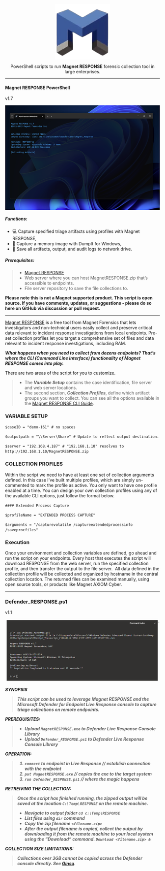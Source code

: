 <div align="center">
 <img style="padding:0;vertical-align:bottom;" height="180" width="180" src="/images/Magnet.png"/>
 <p>


PowerShell scripts to run **Magnet RESPONSE** 
forensic collection tool in large enterprises.
<p>
<div align="left">

----------------------------


#### Magnet RESPONSE PowerShell
v1.7

<p>
 </div>
<div align="center">
  <img style="padding:0;vertical-align:bottom;" height="340" width="526" src="/images/screenshot.png"/>
  <div align="left">
  <h5>
   Functions:
  </h5>

- :computer: Capture specified triage artifacts using profiles with Magnet RESPONSE,
- :ram: Capture a memory image with DumpIt for Windows,
- :floppy_disk: Save all artifacts, output, and audit logs to network drive.
<h5>
   Prerequisites:
</h5>

>- [Magnet RESPONSE](https://www.magnetforensics.com/resources/magnet-response/)
>- Web server where you can host MagnetRESPONSE.zip that’s accessible to endpoints.
>- File server repository to save the file collections to.


**Please note this is not a Magnet supported product. This script is open source. If you have comments, updates, or suggestions - please do so here on GitHub via discussion or pull request.**

----------------------------


[Magnet RESPONSE](https://www.magnetforensics.com/resources/magnet-response/) is a free tool from Magnet Forensics that lets investigators and non-technical users easily collect and preserve critical data relevant to incident response investigations from local endpoints.  Pre-set collection profiles let you target a comprehensive set of files and data relevant to incident response investigations, including RAM.  

***What happens when you need to collect from dozens endpoints? That’s where the CLI (Command Line Interface) functionality of Magnet RESPONSE comes into play.***

There are two areas of the script for you to customize. 
>- The ***Variable Setup*** contains the case identification, file server and web server locations. 
>- The second section, ***Collection Profiles***, define which artifact groups you want to collect. You can see all the options available in the [Magnet RESPONSE CLI Guide](/Magnet_RESPONSE_CLI_Guide.pdf).

### VARIABLE SETUP

`$caseID = "demo-161" # no spaces`
 
`$outputpath = "\\Server\Share" # Update to reflect output destination.`
 
`$server = "192.168.4.187" # "192.168.1.10" resolves to http://192.168.1.10/MagnetRESPONSE.zip`

### COLLECTION PROFILES
Within the script we need to have at least one set of collection arguments defined. In this case I’ve built multiple profiles, which are simply un-commented to mark the profile as active. You only want to have one profile enabled at a time. You can design your own collection profiles using any of the available CLI options, just follow the format below. 

`#### Extended Process Capture`

`$profileName = "EXTENDED PROCESS CAPTURE"`

`$arguments = "/capturevolatile /captureextendedprocessinfo /saveprocfiles"`

### Execution

Once your environment and collection variables are defined, go ahead and run the script on your endpoints. 
Every host that executes the script will download RESPONSE from the web server, run the specified collection profile, and then transfer the output to the file server.  
All data defined in the collection profile will be collected and organized by hostname in the central collection location. The returned files can be examined manually, using open source tools, or products like Magnet AXIOM Cyber.

----------------------------

### Defender_RESPONSE.ps1

v1.1

<div align="center">
  <img style="padding:0;vertical-align:bottom;" height="200" width="500" src="/images/Defender_RESPONSE.png"/>
  <div align="left">
  <h5>
  
**SYNOPSIS**
>This script can be used to leverage Magnet RESPONSE and the Microsoft Defender for Endpoint Live Response console to capture triage collections on remote endpoints.

**PREREQUISITES:**
>- Upload `MagnetRESPONSE.exe` to Defender Live Response Console Library
>- Upload  `Defender_RESPONSE.ps1` to Defender Live Response Console Library

**OPERATION:**
>1. `connect` to endpoint in Live Response // establish connection with the endpoint
>2. `put MagnetRESPONSE.exe` // copies the exe to the target system
>3. `run Defender_RESPONSE.ps1` // where the magic happens

**RETREIVING THE COLLECTION:**

>Once the script has finished running, the zipped output will be saved at the location `C:\Temp\RESPONSE` on the remote machine.
>
>* Navigate to output folder `cd c:\Temp\RESPONSE`
>* 	List files using `dir` command
>* 	Copy the zip filename `<filename.zip>`
>*   After the output filename is copied, collect the output by downloading it from the remote machine to your local system using the “Download” command. `Download <filename.zip> &`

**COLLECTION SIZE LIMITATIONS:**

>Collections over 3GB cannot be copied across the Defender console directly. See [Ginsu](http://github.com/dwmetz/ginsu).
